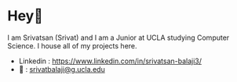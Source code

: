 # Hey👋

I am Srivatsan (Srivat) and I am a Junior at UCLA studying Computer Science. I house all of my projects here.

- Linkedin : https://www.linkedin.com/in/srivatsan-balaji3/
- 📨 : srivatbalaji@g.ucla.edu

